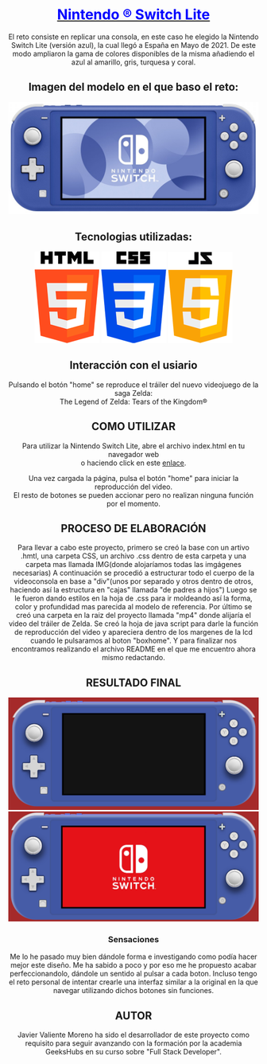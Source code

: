 <center>

# <u> <font color= "blue"> Nintendo ® Switch Lite </font> </u>


El reto consiste en replicar una consola, en este caso he elegido la Nintendo Switch Lite (versión azul), la cual llegó a España en Mayo de 2021. De este modo ampliaron la gama de colores disponibles de la misma añadiendo el azul al amarillo, gris, turquesa y coral.

## Imagen del modelo en el que baso el reto:
![Modelo Inicial](./img/IdeaModelo.png)

## Tecnologias utilizadas:

![HTML5](./img/HTML5.png)  ![CSS3](./img/CSS3.png) ![JavaScript](./img/JS.png)

## Interacción con el usiario
Pulsando el botón "home" se reproduce el tráiler del nuevo videojuego de la saga Zelda: <br>The Legend of Zelda: Tears of the Kingdom®

## COMO UTILIZAR
Para utilizar la Nintendo Switch Lite, abre el archivo index.html en tu navegador web <br>o haciendo click en este [enlace](https://rompetecla.github.io/proyecto01NintendoSwitchLite/).

Una vez cargada la página, pulsa el botón "home" para iniciar la reproducción del video.
<br> El resto de botones se pueden accionar pero no realizan ninguna función por el momento.


## PROCESO DE ELABORACIÓN
Para llevar a cabo este proyecto, primero se creó la base con un artivo .hmtl, una carpeta CSS, un archivo .css dentro de esta carpeta y una carpeta mas llamada IMG(donde alojaríamos todas las imgágenes necesarias)
A continuación se procedió a estructurar todo el cuerpo de la videoconsola en base a "div"(unos por separado y otros dentro de otros, haciendo así la estructura en "cajas" llamada "de padres a hijos") 
Luego se le fueron dando estilos en la hoja de .css para ir moldeando así la forma, color y profundidad mas parecida al modelo de referencia.
Por último se creó una carpeta en la raiz del proyecto llamada "mp4" donde alijaría el video del tráiler de Zelda. Se creó la hoja de java script para darle la función de reproducción del video y apareciera dentro de los margenes de la lcd cuando le pulsaramos al boton "boxhome".
Y para finalizar nos encontramos realizando el archivo README en el que me encuentro ahora mismo redactando.

## RESULTADO FINAL
![Imagen del resultado final](./img/resultado1.png)
![Imagen del resultado final encendida](./img/resultado2.png)

### Sensaciones
Me lo he pasado muy bien dándole forma e investigando como podía hacer mejor este diseño. Me ha sabido a poco y por eso me he propuesto acabar perfeccionandolo, dándole un sentido al pulsar a cada boton. Incluso tengo el reto personal de intentar crearle una interfaz similar a la original en la que navegar utilizando dichos botones sin funciones.

## AUTOR
Javier Valiente Moreno ha sido el desarrollador de este proyecto como requisito para seguir avanzando con la formación por la academia GeeksHubs en su curso sobre "Full Stack Developer".

</center>